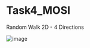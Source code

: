 # Task4_MOSI
Random Walk 2D - 4 Directions

![image](https://user-images.githubusercontent.com/46711970/79713340-af6e5d00-82f7-11ea-88df-05274387edd4.png)
